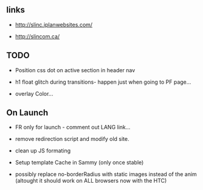 links
-----

- http://slinc.iplanwebsites.com/

- http://slincom.ca/


TODO
------


- Position css dot on active section in header nav

- h1 float glitch during transitions- happen just when going to PF page...

- overlay Color...


On Launch
------

- FR only for launch - comment out LANG link...

- remove redirection script and modify old site.

- clean up JS formating

- Setup template Cache in Sammy (only once stable)

- possibly replace no-borderRadius with static images instead of the anim (altought it should work on ALL browsers now with the HTC)






